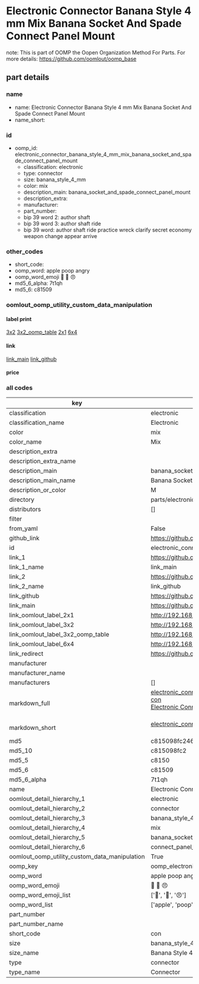 # Electronic Connector Banana Style 4 mm Mix Banana Socket And Spade Connect Panel Mount  

note: This is part of OOMP the Oopen Organization Method For Parts. For more details: https://github.com/oomlout/oomp_base

##  part details
  







### name
* name: Electronic Connector Banana Style 4 mm Mix Banana Socket And Spade Connect Panel Mount
* name_short: 
### id
* oomp_id: electronic_connector_banana_style_4_mm_mix_banana_socket_and_spade_connect_panel_mount
  * classification: electronic
  * type: connector
  * size: banana_style_4_mm
  * color: mix
  * description_main: banana_socket_and_spade_connect_panel_mount
  * description_extra: 
  * manufacturer: 
  * part_number: 
  * bip 39 word 2: author shaft
  * bip 39 word 3: author shaft ride
  * bip 39 word: author shaft ride practice wreck clarify secret economy weapon change appear arrive

### other_codes
* short_code: 
* oomp_word: apple poop angry
* oomp_word_emoji :apple: :poop: :angry:
* md5_6_alpha: 7t1qh
* md5_6: c81509






### oomlout_oomp_utility_custom_data_manipulation
#### label print
[3x2](http://192.168.1.245:1112/?label=oomp%207t1qh)
[3x2_oomp_table](http://192.168.1.108:1112/?label=oomp%207t1qh)
[2x1](http://192.168.1.242:1112/?label=oomp%207t1qh)
[6x4](http://192.168.1.55:1112/?label=oomp%207t1qh)    

#### link

[link_main](https://github.com/oomlout/oomlout_oomp_version_1_messy/tree/main/parts/electronic_connector_banana_style_4_mm_mix_banana_socket_and_spade_connect_panel_mount) [link_github](https://github.com/oomlout/oomlout_oomp_version_1_messy/tree/main/parts/electronic_connector_banana_style_4_mm_mix_banana_socket_and_spade_connect_panel_mount)                             

#### price







### all codes 
| key | value |  
| --- | --- |  
| classification | electronic |  
| classification_name | Electronic |  
| color | mix |  
| color_name | Mix |  
| description_extra |  |  
| description_extra_name |  |  
| description_main | banana_socket_and_spade_connect_panel_mount |  
| description_main_name | Banana Socket And Spade Connect Panel Mount |  
| description_or_color | M  |  
| directory | parts/electronic_connector_banana_style_4_mm_mix_banana_socket_and_spade_connect_panel_mount |  
| distributors | [] |  
| filter |  |  
| from_yaml | False |  
| github_link | https://github.com/oomlout/oomlout_oomp_part_src/tree/main/parts/electronic_connector_banana_style_4_mm_mix_banana_socket_and_spade_connect_panel_mount |  
| id | electronic_connector_banana_style_4_mm_mix_banana_socket_and_spade_connect_panel_mount |  
| link_1 | https://github.com/oomlout/oomlout_oomp_version_1_messy/tree/main/parts/electronic_connector_banana_style_4_mm_mix_banana_socket_and_spade_connect_panel_mount |  
| link_1_name | link_main |  
| link_2 | https://github.com/oomlout/oomlout_oomp_version_1_messy/tree/main/parts/electronic_connector_banana_style_4_mm_mix_banana_socket_and_spade_connect_panel_mount |  
| link_2_name | link_github |  
| link_github | https://github.com/oomlout/oomlout_oomp_version_1_messy/tree/main/parts/electronic_connector_banana_style_4_mm_mix_banana_socket_and_spade_connect_panel_mount |  
| link_main | https://github.com/oomlout/oomlout_oomp_version_1_messy/tree/main/parts/electronic_connector_banana_style_4_mm_mix_banana_socket_and_spade_connect_panel_mount |  
| link_oomlout_label_2x1 | http://192.168.1.242:1112/?label=oomp%207t1qh |  
| link_oomlout_label_3x2 | http://192.168.1.245:1112/?label=oomp%207t1qh |  
| link_oomlout_label_3x2_oomp_table | http://192.168.1.108:1112/?label=oomp%207t1qh |  
| link_oomlout_label_6x4 | http://192.168.1.55:1112/?label=oomp%207t1qh |  
| link_redirect | https://github.com/oomlout/oomlout_oomp_version_1_messy/tree/main/parts/electronic_connector_banana_style_4_mm_mix_banana_socket_and_spade_connect_panel_mount |  
| manufacturer |  |  
| manufacturer_name |  |  
| manufacturers | [] |  
| markdown_full | [electronic_connector_banana_style_4_mm_mix_banana_socket_and_spade_connect_panel_mount](none)<br>[con](none)<br>[Electronic Connector Banana Style 4 Mm Mix Banana Socket And Spade Connect Panel Mount](none)<br><br> |  
| markdown_short | [electronic_connector_banana_style_4_mm_mix_banana_socket_and_spade_connect_panel_mount](none)<br><br> |  
| md5 | c815098fc2463850a7ff1a9772f1387b |  
| md5_10 | c815098fc2 |  
| md5_5 | c8150 |  
| md5_6 | c81509 |  
| md5_6_alpha | 7t1qh |  
| name | Electronic Connector Banana Style 4 mm Mix Banana Socket And Spade Connect Panel Mount |  
| oomlout_detail_hierarchy_1 | electronic |  
| oomlout_detail_hierarchy_2 | connector |  
| oomlout_detail_hierarchy_3 | banana_style_4_mm |  
| oomlout_detail_hierarchy_4 | mix |  
| oomlout_detail_hierarchy_5 | banana_socket_and_spade |  
| oomlout_detail_hierarchy_6 | connect_panel_mount |  
| oomlout_oomp_utility_custom_data_manipulation | True |  
| oomp_key | oomp_electronic_connector_banana_style_4_mm_mix_banana_socket_and_spade_connect_panel_mount |  
| oomp_word | apple poop angry |  
| oomp_word_emoji | :apple: :poop: :angry: |  
| oomp_word_emoji_list | [':apple:', ':poop:', ':angry:'] |  
| oomp_word_list | ['apple', 'poop', 'angry'] |  
| part_number |  |  
| part_number_name |  |  
| short_code | con |  
| size | banana_style_4_mm |  
| size_name | Banana Style 4 mm |  
| type | connector |  
| type_name | Connector |  
